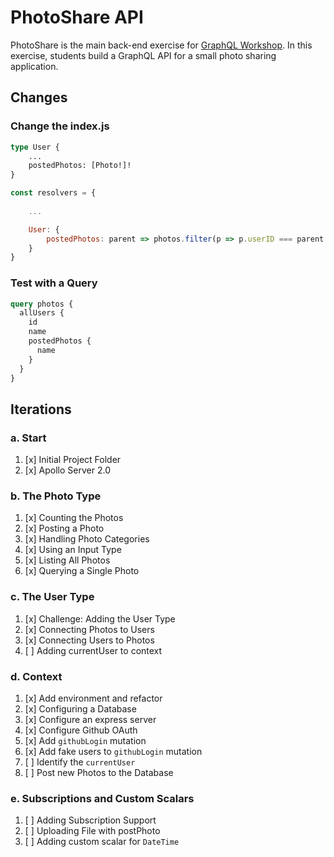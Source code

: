 PhotoShare API
===============
PhotoShare is the main back-end exercise for [GraphQL Workshop](https://www.graphqlworkshop.com). In this exercise, students build a GraphQL API for a small photo sharing application.

Changes
---------------

### Change the index.js

```graphql
type User {
    ...
    postedPhotos: [Photo!]!
}
```

```javascript
const resolvers = {
   
    ...

    User: {
        postedPhotos: parent => photos.filter(p => p.userID === parent.id)
    }
}
```

### Test with a Query

```graphql
query photos {
  allUsers {
    id
    name
    postedPhotos {
      name
    }
  }
}
```

Iterations
---------------

### a. Start

1. [x] Initial Project Folder
2. [x] Apollo Server 2.0

### b. The Photo Type

1. [x] Counting the Photos 
2. [x] Posting a Photo 
3. [x] Handling Photo Categories 
4. [x] Using an Input Type 
5. [x] Listing All Photos 
6. [x] Querying a Single Photo 

### c. The User Type

1. [x] Challenge: Adding the User Type
2. [x] Connecting Photos to Users
3. [x] Connecting Users to Photos
4. [ ] Adding currentUser to context

### d. Context

1. [x] Add environment and refactor
2. [x] Configuring a Database
3. [x] Configure an express server
4. [x] Configure Github OAuth
5. [x] Add `githubLogin` mutation
6. [x] Add fake users to `githubLogin` mutation
7. [ ] Identify the `currentUser`
8. [ ] Post new Photos to the Database

### e. Subscriptions and Custom Scalars

1. [ ] Adding Subscription Support 
2. [ ] Uploading File with postPhoto 
3. [ ] Adding custom scalar for `DateTime`